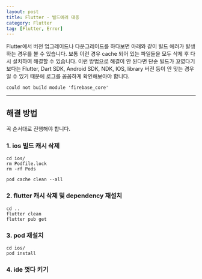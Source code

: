 ```yaml
---
layout: post
title: Flutter - 빌드에러 대응
category: Flutter
tag: [Flutter, Error]
---
```


Flutter에서 버전 업그레이드나 다운그레이드를 하다보면 아래와 같이 빌드 에러가 발생하는 경우를 볼 수 있습니다. 보통 이런 경우 cache 되어 있는 파일들을 모두 삭제 후 다시 설치하여 해결할 수 있습니다. 이런 방법으로 해결이 안 된다면 단순 빌드가 꼬였다기보다는 Flutter, Dart SDK, Android SDK, NDK, IOS, library 버전 등이 안 맞는 경우일 수 있기 때문에 로그를 꼼꼼하게 확인해보아야 합니다.

```
could not build module 'firebase_core'
```

***

## 해결 방법
꼭 순서대로 진행해야 합니다.
### 1. ios 빌드 캐시 삭제
```
cd ios/
rm Podfile.lock
rm -rf Pods

pod cache clean --all
```

### 2. flutter 캐시 삭제 및 dependency 재설치
```
cd ..
flutter clean
flutter pub get
```

### 3. pod 재설치
```
cd ios/
pod install
```

### 4. ide 껏다 키기
